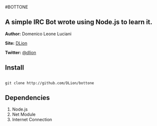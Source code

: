 #BOTTONE

A simple IRC Bot wrote using Node.js to learn it.
-------------------------------------------------

__Author:__ Domenico Leone Luciani

__Site:__ [DLion](http://dlion.it)

__Twitter:__ [@dlion](http://twitter.com/dlion92)

## Install

```shell

git clone http://github.com/DLion/bottone

```

## Dependencies

1. Node.js
2. Net Module
3. Internet Connection


